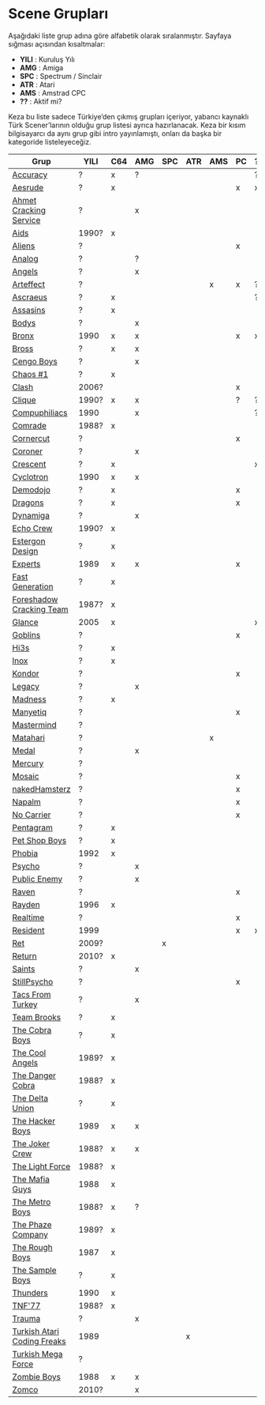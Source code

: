 # Scene Grupları

Aşağıdaki liste grup adına göre alfabetik olarak sıralanmıştır. Sayfaya sığması açısından kısaltmalar:

* **YILI** : Kuruluş Yılı
* **AMG** : Amiga
* **SPC** : Spectrum / Sinclair
* **ATR** : Atari
* **AMS** : Amstrad CPC
* **??** : Aktif mi?

Keza bu liste sadece Türkiye’den çıkmış grupları içeriyor, yabancı kaynaklı Türk Scener’larının olduğu grup listesi ayrıca hazırlanacak. Keza bir kısım bilgisayarcı da aynı grup gibi intro yayınlamıştı, onları da başka bir kategoride listeleyeceğiz.


| Grup                        | YILI  | C64 | AMG | SPC | ATR | AMS | PC | ?? | WWW |
| --------------------------- | ----- | --- | --- | --- | --- | --- | -- | -- | --- |
| [Accuracy](accuracy.md)                    | ?     | x   | ?   |     |     |     |    | ?  |     |
| [Aesrude](aesrude.md)                     | ?     | x   |     |     |     |     | x  | x  |     |
| [Ahmet Cracking Service](ahmet_cracking_service.md)      | ?     |     | x   |     |     |     |    |    |     |
| [Aids](aids.md)                        | 1990? | x   |     |     |     |     |    |    |     |
| [Aliens](aliens.md)                      | ?     |     |     |     |     |     | x  |    |     |
| [Analog](analog.md)                      | ?     |     | ?   |     |     |     |    |    |     |
| [Angels](angels.md)                      | ?     |     | x   |     |     |     |    |    |     |
| [Arteffect](arteffect.md)                   | ?     |     |     |     |     | x   | x  | ?  |     |
| [Ascraeus](ascraeus.md)                    | ?     | x   |     |     |     |     |    | ?  |     |
| [Assasins](assasins.md)                    | ?     | x   |     |     |     |     |    |    |     |
| [Bodys](bodys.md)                       | ?     |     | x   |     |     |     |    |    |     |
| [Bronx](bronx.md)                       | 1990  | x   | x   |     |     |     | x  | x  | http://bronxwhq.org/ |
| [Bross](bross.md)                       | ?     | x   | x   |     |     |     |    |    |     |
| [Cengo Boys](cengo_boys.md)                  | ?     |     | x   |     |     |     |    |    |     |
| [Chaos #1](chaos_number_1.md)                    | ?     | x   |     |     |     |     |    |    |     |
| [Clash](clash.md)                       | 2006? |     |     |     |     |     | x  |    |     |
| [Clique](clique.md)                      | 1990? | x   | x   |     |     |     | ?  | ?  | http://www.clq.com/ |
| [Compuphiliacs](compuphiliacs.md)               | 1990  |     | x   |     |     |     |    | ?  | http://www.stillpsycho.net/Compuphiliacs |
| [Comrade](comrade.md)                     | 1988? | x   |     |     |     |     |    |    |     |
| [Cornercut](cornercut.md)                   | ?     |     |     |     |     |     | x  |    |     |
| [Coroner](coroner.md)                     | ?     |     | x   |     |     |     |    |    |     |
| [Crescent](crescent.md)                    | ?     | x   |     |     |     |     |    | x  | http://crescent.io/ |
| [Cyclotron](cyclotron.md)                   | 1990  | x   | x   |     |     |     |    |    |     |
| [Demodojo](demodojo.md)                    | ?     | x   |     |     |     |     | x  |    |     |
| [Dragons](dragons.md)                     | ?     | x   |     |     |     |     | x  |    |     |
| [Dynamiga](dynamiga.md)                    | ?     |     | x   |     |     |     |    |    |     |
| [Echo Crew](echo_crew.md)                   | 1990? | x   |     |     |     |     |    |    |     |
| [Estergon Design](estergon_design.md)             | ?     | x   |     |     |     |     |    |    |     |
| [Experts](experts.md)                     | 1989  | x   | x   |     |     |     | x  |    |     |
| [Fast Generation](fast_generation.md)             | ?     | x   |     |     |     |     |    |    |     |
| [Foreshadow Cracking Team](foreshadow_cracking_team.md)    | 1987? | x   |     |     |     |     |    |    |     |
| [Glance](glance.md)                      | 2005  | x   |     |     |     |     |    | x  | http://glance.ws |
| [Goblins](goblins.md)                     | ?     |     |     |     |     |     | x  |    |     |
| [Hi3s](hi3s.md)                        | ?     | x   |     |     |     |     |    |    |     |
| [Inox](inox.md)                        | ?     | x   |     |     |     |     |    |    |     |
| [Kondor](kondor.md)                      | ?     |     |     |     |     |     | x  |    |     |
| [Legacy](legacy.md)                      | ?     |     | x   |     |     |     |    |    |     |
| [Madness](madness.md)                     | ?     | x   |     |     |     |     |    |    |     |
| [Manyetiq](manyetiq.md)                    | ?     |     |     |     |     |     | x  |    |     |
| [Mastermind](mastermind.md)                  | ?     |     |     |     |     |     |    |    |     |
| [Matahari](matahari.md)                    | ?     |     |     |     |     | x   |    |    |     |
| [Medal](medal.md)                       | ?     |     | x   |     |     |     |    |    |     |
| [Mercury](mercury.md)                     | ?     |     |     |     |     |     |    |    |     |
| [Mosaic](mosaic.md)                      | ?     |     |     |     |     |     | x  |    |     |
| [nakedHamsterz](naked_hamsterz.md)               | ?     |     |     |     |     |     | x  |    |     |
| [Napalm](napalm.md)                      | ?     |     |     |     |     |     | x  |    |     |
| [No Carrier](no_carrier.md)                  | ?     |     |     |     |     |     | x  |    |     |
| [Pentagram](pentagram.md)                   | ?     | x   |     |     |     |     |    |    |     |
| [Pet Shop Boys](pet_shop_boys.md)               | ?     | x   |     |     |     |     |    |    |     |
| [Phobia](phobia.md)                      | 1992  | x   |     |     |     |     |    |    |     |
| [Psycho](psycho.md)                      | ?     |     | x   |     |     |     |    |    |     |
| [Public Enemy](public_enemy.md)                | ?     |     | x   |     |     |     |    |    |     |
| [Raven](raven.md)                       | ?     |     |     |     |     |     | x  |    | http://www.rdgnetwork.org/raven/ |
| [Rayden](rayden.md)                      | 1996  | x   |     |     |     |     |    |    |     |
| [Realtime](realtime.md)                    | ?     |     |     |     |     |     | x  |    |     |
| [Resident](resident.md)                    | 1999     |     |     |    |    |    | x  | x  | http://residentland.com/ |
| [Ret](ret.md)                         | 2009? |     |     | x   |     |     |    |    |     |
| [Return](return.md)                      | 2010? | x   |     |     |     |     |    |    |     |
| [Saints](saints.md)                      | ?     |     | x   |     |     |     |    |    |     |
| [StillPsycho](still_psycho.md)                 | ?     |     |     |     |     |     | x  |    |     |
| [Tacs From Turkey](tacs_from_turkey.md)            | ?     |     | x   |     |     |     |    |    |     |
| [Team Brooks](team_brooks.md)                 | ?     | x   |     |     |     |     |    |    |     |
| [The Cobra Boys](the_cobra_boys.md)              | ?     | x   |     |     |     |     |    |    |     |
| [The Cool Angels](the_cool_angels.md)             | 1989? | x   |     |     |     |     |    |    |     |
| [The Danger Cobra](the_danger_cobra.md)            | 1988? | x   |     |     |     |     |    |    |     |
| [The Delta Union](the_delta_union.md)             | ?     | x   |     |     |     |     |    |    |     |
| [The Hacker Boys](the_hacker_boys.md)             | 1989  | x   | x   |     |     |     |    |    | http://thehackerboys.com |
| [The Joker Crew](the_joker_crew.md)              | 1988? | x   | x   |     |     |     |    |    |     |
| [The Light Force](the_light_force.md)             | 1988? | x   |     |     |     |     |    |    |     |
| [The Mafia Guys](the_mafia_guys.md)              | 1988  | x   |     |     |     |     |    |    |     |
| [The Metro Boys](the_metro_boys.md)              | 1988? | x   | ?   |     |     |     |    |    |     |
| [The Phaze Company](the_phaze_company.md)           | 1989? | x   |     |     |     |     |    |    |     |
| [The Rough Boys](the_rough_boys.md)              | 1987  | x   |     |     |     |     |    |    |     |
| [The Sample Boys](the_sample_boys.md)             | ?     | x   |     |     |     |     |    |    |     |
| [Thunders](thunders.md)                    | 1990  | x   |     |     |     |     |    |    |     |
| [TNF'77](tnf_77.md)                      | 1988? | x   |     |     |     |     |    |    |     |
| [Trauma](trauma.md)                      | ?     |     | x   |     |     |     |    |    |     |
| [Turkish Atari Coding Freaks](turkish_atari_coding_freaks.md) | 1989  |     |     |     | x   |     |    |    |     |
| [Turkish Mega Force](turkish_mega_force.md)          | ?     |     |     |     |     |     |    |    |     |
| [Zombie Boys](zombie_boys.md)                 | 1988  | x   | x   |     |     |     |    |    | http://zombieboys.org/ |
| [Zomco](zomco.md)                       | 2010? |     | x   |     |     |     |    |    |     |
